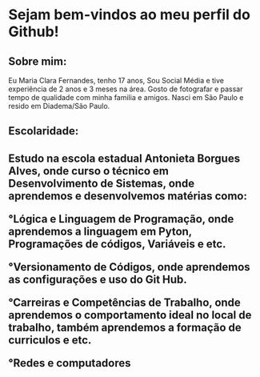 <h1>Sejam bem-vindos ao meu perfil do Github!</h1> 

<h2>Sobre mim:</h2>

 Eu Maria Clara Fernandes, tenho 17 anos, Sou Social Média e tive experiência de 2 anos e 3 meses na área. Gosto de fotografar e passar tempo de qualidade com minha familia e amigos. Nasci em São Paulo e resido em Diadema/São Paulo.

<h2>Escolaridade:<h2>
Estudo na escola estadual Antonieta Borgues Alves, onde curso o técnico em Desenvolvimento de Sistemas, onde aprendemos e desenvolvemos matérias como:

°Lógica e Linguagem de Programação, onde aprendemos a linguagem em Pyton, Programações de códigos, Variáveis e etc.

°Versionamento de Códigos, onde aprendemos as configurações e uso do Git Hub.

°Carreiras e Competências de Trabalho, onde aprendemos o comportamento ideal no local de trabalho, também aprendemos a formação de curriculos e etc.

°Redes e computadores




